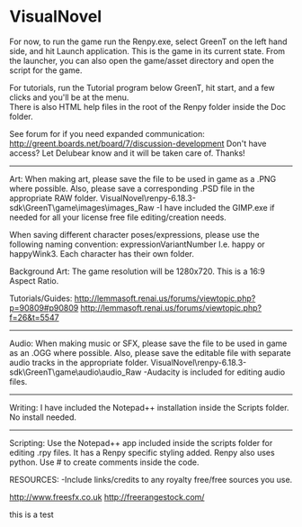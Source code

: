 # VisualNovel
For now, to run the game run the Renpy.exe, select GreenT on the left hand side, and hit Launch application.
This is the game in its current state.
From the launcher, you can also open the game/asset directory and open the script for the game.

For tutorials, run the Tutorial program below GreenT, hit start, and a few clicks and you'll be at the menu.  
There is also HTML help files in the root of the Renpy folder inside the Doc folder.

See forum for if you need expanded communication:  http://greent.boards.net/board/7/discussion-development
Don't have access?  Let Delubear know and it will be taken care of.  Thanks!

-----------------------------------------------------

Art:  When making art, please save the file to be used in game as a .PNG where possible.  Also, please save a corresponding .PSD file in the appropriate RAW folder.  VisualNovel\renpy-6.18.3-sdk\GreenT\game\images\images_Raw
-I have included the GIMP.exe if needed for all your license free file editing/creation needs.

When saving different character poses/expressions, please use the following naming convention:  expressionVariantNumber  I.e. happy or happyWink3.  Each character has their own folder.

Background Art:  The game resolution will be 1280x720.  This is a 16:9 Aspect Ratio.  

Tutorials/Guides: http://lemmasoft.renai.us/forums/viewtopic.php?p=90809#p90809
                  http://lemmasoft.renai.us/forums/viewtopic.php?f=26&t=5547


-----------------------------------------------------

Audio: When making music or SFX, please save the file to be used in game as an .OGG where possible.  Also, please save the editable file with separate audio tracks in the appropriate folder.   VisualNovel\renpy-6.18.3-sdk\GreenT\game\audio\audio_Raw
-Audacity is included for editing audio files.

-----------------------------------------------------

Writing: I have included the Notepad++ installation inside the Scripts folder.  No install needed.  

-----------------------------------------------------

Scripting:  Use the Notepad++ app included inside the scripts folder for editing .rpy files. It has a Renpy specific styling added. Renpy also uses python. Use # to create comments inside the code.


RESOURCES:
-Include links/credits to any royalty free/free sources you use.

http://www.freesfx.co.uk
http://freerangestock.com/

this is a test
